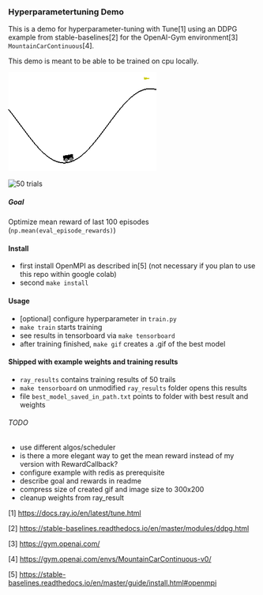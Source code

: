 ### Hyperparametertuning Demo

This is a demo for hyperparameter-tuning with Tune[1] using an DDPG example from stable-baselines[2] for the OpenAI-Gym environment[3] `MountainCarContinuous`[4].

This demo is meant to be able to be trained on cpu locally.

![best model](assets/best_model.gif)

![50 trials](assets/50_trials.png)

##### Goal
Optimize mean reward of last 100 episodes (`np.mean(eval_episode_rewards)`)

#### Install
- first install OpenMPI as described in[5] (not necessary if you plan to use this repo within google colab)
- second `make install`

#### Usage
- [optional] configure hyperparameter in `train.py`
- `make train` starts training
- see results in tensorboard via `make tensorboard`
- after training finished, `make gif` creates a .gif of the best model

#### Shipped with example weights and training results

- `ray_results` contains training results of 50 trails
- `make tensorboard` on unmodified `ray_results` folder opens this results
- file `best_model_saved_in_path.txt` points to folder with best result and weights

###### TODO
- use different algos/scheduler
- is there a more elegant way to get the mean reward instead of my version with RewardCallback?
- configure example with redis as prerequisite
- describe goal and rewards in readme
- compress size of created gif and image size to 300x200
- cleanup weights from ray_result

[1] https://docs.ray.io/en/latest/tune.html

[2] https://stable-baselines.readthedocs.io/en/master/modules/ddpg.html

[3] https://gym.openai.com/

[4] https://gym.openai.com/envs/MountainCarContinuous-v0/

[5] https://stable-baselines.readthedocs.io/en/master/guide/install.html#openmpi